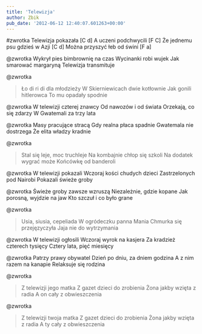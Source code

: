 ```yaml
---
title: 'Telewizja'
author: Zbik
pub_date: '2012-06-12 12:40:07.601263+00:00'
---
```


#zwrotka
Telewizja pokazała [C d]
A uczeni podchwycili [F C]
Że jednemu psu gdzieś w Azji [C d]
Można przyszyć łeb od świni [F a]

@zwrotka
Wykrył pies bimbrownię na czas
Wycinanki robi wujek
Jak smarować margaryną
Telewizja transmituje

@zwrotka
>Ło di ri di dla młodzieży
>W Skierniewicach dwie kotłownie
>Jak gonili hitlerowca
>To mu opadały spodnie

@zwrotka
W telewizji czterej znawcy
Od nawozów i od świata
Orzekają, co się zdarzy
W Gwatemali za trzy lata

@zwrotka
Masy pracujące stracą
Gdy realna płaca spadnie
Gwatemala nie dostrzega
Że elita władzy kradnie

@zwrotka
>Stal się leje, moc truchleje
>Na kombajnie chłop się szkoli
>Na dodatek wygrać może
>Końcówkę od banderoli

@zwrotka
W telewizji pokazali
Wczoraj kości chudych dzieci
Zastrzelonych pod Nairobi
Pokazali świeże groby

@zwrotka
Świeże groby zawsze wzruszą
Niezależnie, gdzie kopane
Jak porosną, wyjdzie na jaw
Kto szczuł i co było grane

@zwrotka
>Usia, siusia, cepeliada
>W ogródeczku panna Mania
>Chmurka się przejęzyczyła
>Jaja nie do wytrzymania

@zwrotka
W telewizji ogłosili
Wczoraj wyrok na kasjera
Za kradzież czterech tysięcy
Cztery lata, pięć miesięcy

@zwrotka
Patrzy prawy obywatel
Dzień po dniu, za dniem godzina
A z nim razem na kanapie
Relaksuje się rodzina

@zwrotka
>Z telewizji jego matka
>Z gazet dzieci do zrobienia
>Żona jakby wzięta z radia
>A on cały z obwieszczenia

@zwrotka
>Z telewizji twoja matka
>Z gazet dzieci do zrobienia
>Żona jakby wzięta z radia
>A ty cały z obwieszczenia